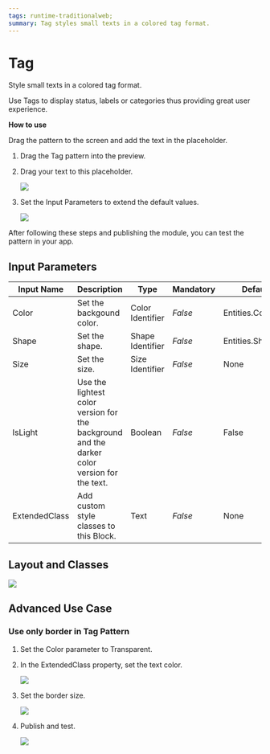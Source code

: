 ```yaml
---
tags: runtime-traditionalweb; 
summary: Tag styles small texts in a colored tag format.
---
```


# Tag

Style small texts in a colored tag format.

Use Tags to display status, labels or categories thus providing great user experience. 

**How to use**

Drag the pattern to the screen and add the text in the placeholder.

1. Drag the Tag pattern into the preview.

1. Drag your text to this placeholder.

    ![](<images/tag-image-1.png?width=500>)

1. Set the Input Parameters to extend the default values.

    ![](<images/tag-image-2.png>)

After following these steps and publishing the module, you can test the pattern in your app.

## Input Parameters

| **Input Name** |  **Description** |  **Type** | **Mandatory** | **Default Value** |
|---|---|---|---|---|
| Color | Set the backgound color. | Color Identifier | _False_ | Entities.Color.Primary |
| Shape | Set the shape. | Shape Identifier | _False_ | Entities.Shape.Rounded |
| Size | Set the size. | Size Identifier | _False_ | None |
| IsLight | Use the lightest color version for the background and the darker color  version for the text. | Boolean | _False_ | False |
| ExtendedClass  |  Add custom style classes to this Block. |  Text | _False_ | None |

## Layout and Classes

![](<images/tag-image-3.png>)

## Advanced Use Case

### Use only border in Tag Pattern

1. Set the Color parameter to Transparent.
1. In the ExtendedClass property, set the text color.

    ![](<images/tag-image-4.png>)

1. Set the border size.

    ![](<images/tag-image-5.png>)

1. Publish and test.

    ![](<images/tag-image-6.png>)
